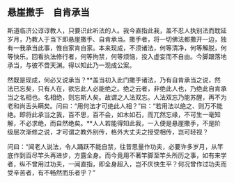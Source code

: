 ## 悬崖撒手　自肯承当

斯道临济公谆谆教人，只要识此听法的人。我今直指此我，盖不忍人执别法而耽延岁月，乃教人于当下即悬崖撒手、自肯承当。撒手者，将一切佛法都撒开一边，独有一我承当此事，惟自家肯自家。本来现成，不须诸法，何等清净，何等解脱，何等快乐。回看执法修行者，何等拘禁，何等烦恼，投入虚妄而不自由。今脚跟落地承当，与彼不啻天渊。得以知此乃一现成公案。

然既是现成，何必又说承当？**盖当初入此门撒手诸法，乃有自肯承当之说，然法已忘矣，只有人在，欲忘此人必能绝之。绝之云者，非绝此人也，乃绝此自肯承当之名相也。名相绝，则忘斯人矣。故谓之人法双忘。人法双忘乃能苏醒，再不为老和尚舌头瞒矣。问曰：“用何法才可绝此人相？”曰：“若用法以绝之、则万不能绝。即将此承当之我，百不思，百不会，如木如石，而兀然忘缘，不可生一毫知解，不必求绝，而自然绝矣。**人人若能得知此我，一入便是悬崖撒手，不是阶级层次渐修之说，才可谓之教外别传，格外大丈夫之授受相传，岂可轻视？

问曰：“闻老人说法，令人踊跃不能自禁，往昔思量作功夫，必要许多岁月，从竿底作到百尽竿头再进步，方露全身。而今竟用不著竿脚至竿头所历之事，如有来学者，纵不曾用过功夫，一闻直指，即全身超入，岂不庆快生平？何况曾作过功夫而受辛苦者，有不畅然而乐者乎？”
